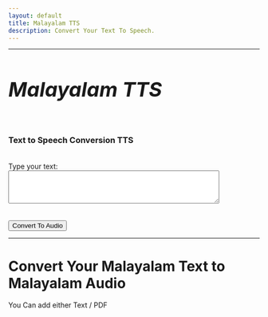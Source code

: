 ```yaml
---
layout: default
title: Malayalam TTS
description: Convert Your Text To Speech.
---
```


<link rel="stylesheet" href="styles.css">

<hr class="centered-line">

<h5 class="centered-text" style="font-size: 40px; font-weight: bold;">Malayalam TTS</h5> <!-- Adjust the font size -->


<h3>Text to Speech Conversion TTS</h3><br>

<form action="process-text" method="post">
  <label for="text-input">Type your text:</label>
  <textarea id="text-input" name="user-text" rows="4" cols="50"></textarea>
  <br><br><br>
  <button type="submit" class="btn btn-custom">Convert To Audio</button>
</form>

<hr class="centered-line">

# Convert Your Malayalam Text to Malayalam Audio
<p class="centered-text">You Can add either Text / PDF </p>
